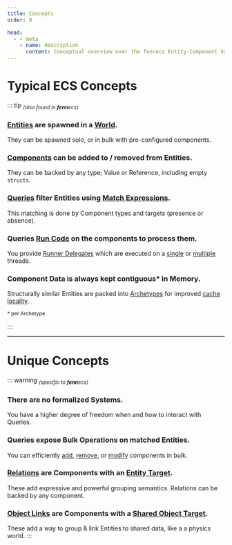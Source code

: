```yaml
---
title: Concepts
order: 0

head:
  - - meta
    - name: description
      content: Conceptual overview over the fennecs Entity-Component System
---
```


# Typical ECS Concepts 

::: tip <sub>*(also found in **fenn**ecs)*</sub>
### [Entities](Entities/) are spawned in a [World](World.md). 
They can be spawned solo, or in bulk with pre-configured components.

### [Components](Components/) can be added to / removed from Entities.
They can be backed by any type; Value or Reference, including empty `structs`.

### [Queries](Queries/) filter Entities using [Match Expressions](Queries/MatchExpressions.md).
This matching is done by Component types and targets (presence or absence).

### Queries [Run Code](Queries/Query.For.md) on the components to process them.
You provide [Runner Delegates](Queries/Delegates.md) which are executed on a [single](Queries/Query.For.md) or [multiple](Queries/Query.Job.md) threads.

### Component Data is always kept contiguous* in Memory.
Structurally similar Entities are packed into [Archetypes](Archetype.md) for improved [cache locality](https://en.wikipedia.org/wiki/Locality_of_reference).

<sub>\* per Archetype</sub>

:::

----------------------

# Unique Concepts 

::: warning <sub>*(specific to **fenn**ecs)*</sub>
### There are no formalized Systems.
You have a higher degree of freedom when and how to interact with Queries.

### Queries expose Bulk Operations on matched Entities.
You can efficiently [add](Queries/CRUD.md), [remove](Queries/CRUD.md), or [modify](Queries/SIMD.md) components in bulk.

### [Relations](Relation.md) are Components with an [Entity Target](Queries/MatchExpressions.md#match-targets).
These add expressive and powerful grouping semantics. Relations can be backed by any component.

### [Object Links](Link.md) are Components with a [Shared Object Target](Queries/MatchExpressions.md#match-targets).
These add a way to group & link Entities to shared data, like a a physics world.
:::

